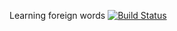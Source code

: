 Learning foreign words
[![Build Status](https://travis-ci.org/Curse-IP613/ForginWords.svg?branch=master)](https://travis-ci.org/Curse-IP613/ForginWords)
